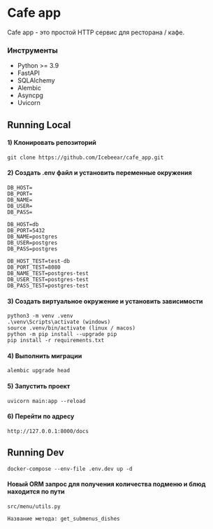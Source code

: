 # Cafe app

Cafe app - это простой HTTP сервис для ресторана / кафе.

### Инструменты

- Python >= 3.9
- FastAPI
- SQLAlchemy
- Alembic 
- Asyncpg 
- Uvicorn 

## Running Local
#### 1) Клонировать репозиторий 

    git clone https://github.com/Icebeear/cafe_app.git


#### 2) Создать .env файл и установить переменные окружения

    DB_HOST=
    DB_PORT=
    DB_NAME=
    DB_USER=
    DB_PASS=

    DB_HOST=db
    DB_PORT=5432
    DB_NAME=postgres
    DB_USER=postgres
    DB_PASS=postgres

    DB_HOST_TEST=test-db
    DB_PORT_TEST=8080
    DB_NAME_TEST=postgres-test
    DB_USER_TEST=postgres-test
    DB_PASS_TEST=postgres-test


#### 3) Создать виртуальное окружение и установить зависимости

    python3 -m venv .venv
    .\venv\Scripts\activate (windows)
    source .venv/bin/activate (linux / macos)
    python -m pip install --upgrade pip
    pip install -r requirements.txt


#### 4) Выполнить миграции 
    alembic upgrade head


#### 5) Запустить проект 
    uvicorn main:app --reload


#### 6) Перейти по адресу
    http://127.0.0.1:8000/docs


## Running Dev
    docker-compose --env-file .env.dev up -d

#### Новый ORM запрос для получения количества подменю и блюд находится по пути 
    src/menu/utils.py 
    
    Название метода: get_submenus_dishes
    